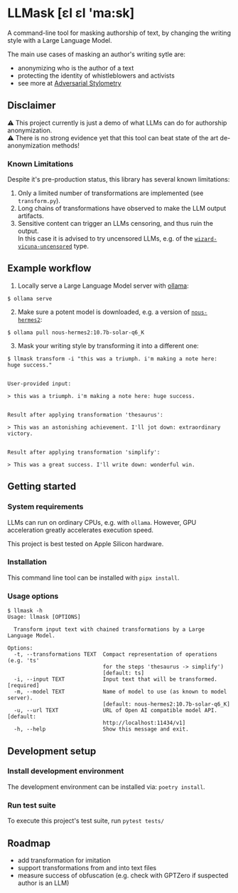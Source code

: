 # LLMask [ɛl ɛl 'ma:sk]

A command-line tool for masking authorship of text,
by changing the writing style with a Large Language Model.

The main use cases of masking an author's writing sytle are:

* anonymizing who is the author of a text
* protecting the identity of whistleblowers and activists
* see more at [Adversarial Stylometry](https://en.wikipedia.org/wiki/Adversarial_stylometry)

## Disclaimer

⚠️ This project currently is just a demo of what LLMs can do for authorship anonymization.<br>
⚠️ There is no strong evidence yet that this tool can beat state of the art de-anonymization methods!

### Known Limitations

Despite it's pre-production status, this library has several known limitations:

1. Only a limited number of transformations are implemented (see `transform.py`).
2. Long chains of transformations have observed to make the LLM output artifacts.
3. Sensitive content can trigger an LLMs censoring, and thus ruin the output.<br>
In this case it is advised to try uncensored LLMs, e.g. of the [`wizard-vicuna-uncensored`](https://registry.ollama.ai/library/wizard-vicuna-uncensored) type.

## Example workflow

1. Locally serve a Large Language Model server with [ollama](https://ollama.com/):

```
$ ollama serve
```

2. Make sure a potent model is downloaded, e.g. a version of [`nous-hermes2`](https://registry.ollama.ai/library/nous-hermes2):

```
$ ollama pull nous-hermes2:10.7b-solar-q6_K
```

3. Mask your writing style by transforming it into a different one:

```
$ llmask transform -i "this was a triumph. i'm making a note here: huge success."


User-provided input:

> this was a triumph. i'm making a note here: huge success.


Result after applying transformation 'thesaurus':

> This was an astonishing achievement. I'll jot down: extraordinary victory.


Result after applying transformation 'simplify':

> This was a great success. I'll write down: wonderful win.
```

## Getting started
### System requirements

LLMs can run on ordinary CPUs, e.g. with `ollama`.
However, GPU acceleration greatly accelerates execution speed.

This project is best tested on Apple Silicon hardware.

### Installation

This command line tool can be installed with `pipx install`.

### Usage options

```
$ llmask -h
Usage: llmask [OPTIONS]

  Transform input text with chained transformations by a Large Language Model.

Options:
  -t, --transformations TEXT  Compact representation of operations (e.g. 'ts'
                              for the steps 'thesaurus -> simplify')
                              [default: ts]
  -i, --input TEXT            Input text that will be transformed.  [required]
  -m, --model TEXT            Name of model to use (as known to model server).
                              [default: nous-hermes2:10.7b-solar-q6_K]
  -u, --url TEXT              URL of Open AI compatible model API.  [default:
                              http://localhost:11434/v1]
  -h, --help                  Show this message and exit.
```

## Development setup
### Install development environment

The development environment can be installed via: `poetry install`.

### Run test suite

To execute this project's test suite, run `pytest tests/`

## Roadmap
* add transformation for imitation
* support transformations from and into text files
* measure success of obfuscation (e.g. check with GPTZero if suspected author is an LLM)
